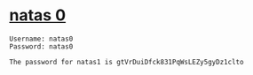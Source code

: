 # [natas 0](http://natas0.natas.labs.overthewire.org)

    Username: natas0
    Password: natas0

    The password for natas1 is gtVrDuiDfck831PqWsLEZy5gyDz1clto 

